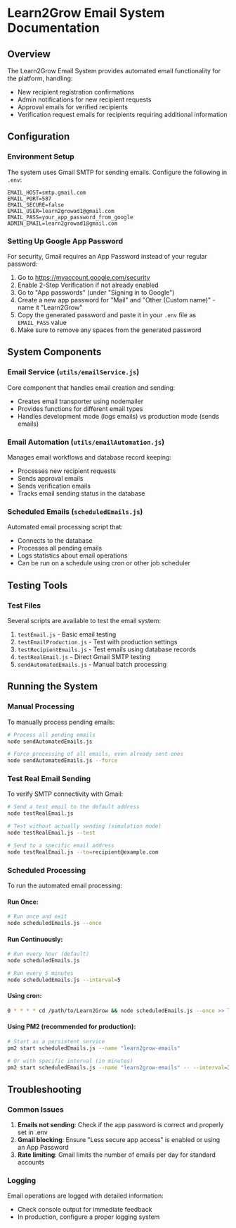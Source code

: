 # Learn2Grow Email System Documentation

## Overview
The Learn2Grow Email System provides automated email functionality for the platform, handling:
- New recipient registration confirmations
- Admin notifications for new recipient requests
- Approval emails for verified recipients
- Verification request emails for recipients requiring additional information

## Configuration

### Environment Setup
The system uses Gmail SMTP for sending emails. Configure the following in `.env`:

```
EMAIL_HOST=smtp.gmail.com
EMAIL_PORT=587
EMAIL_SECURE=false
EMAIL_USER=learn2growad1@gmail.com
EMAIL_PASS=your_app_password_from_google
ADMIN_EMAIL=learn2growad1@gmail.com
```

### Setting Up Google App Password
For security, Gmail requires an App Password instead of your regular password:

1. Go to https://myaccount.google.com/security
2. Enable 2-Step Verification if not already enabled
3. Go to "App passwords" (under "Signing in to Google")
4. Create a new app password for "Mail" and "Other (Custom name)" - name it "Learn2Grow"
5. Copy the generated password and paste it in your `.env` file as `EMAIL_PASS` value
6. Make sure to remove any spaces from the generated password

## System Components

### Email Service (`utils/emailService.js`)
Core component that handles email creation and sending:
- Creates email transporter using nodemailer
- Provides functions for different email types
- Handles development mode (logs emails) vs production mode (sends emails)

### Email Automation (`utils/emailAutomation.js`)
Manages email workflows and database record keeping:
- Processes new recipient requests
- Sends approval emails
- Sends verification emails
- Tracks email sending status in the database

### Scheduled Emails (`scheduledEmails.js`)
Automated email processing script that:
- Connects to the database
- Processes all pending emails
- Logs statistics about email operations
- Can be run on a schedule using cron or other job scheduler

## Testing Tools

### Test Files
Several scripts are available to test the email system:

1. `testEmail.js` - Basic email testing
2. `testEmailProduction.js` - Test with production settings
3. `testRecipientEmails.js` - Test emails using database records
4. `testRealEmail.js` - Direct Gmail SMTP testing
5. `sendAutomatedEmails.js` - Manual batch processing

## Running the System

### Manual Processing
To manually process pending emails:
```bash
# Process all pending emails
node sendAutomatedEmails.js

# Force processing of all emails, even already sent ones
node sendAutomatedEmails.js --force
```

### Test Real Email Sending
To verify SMTP connectivity with Gmail:
```bash
# Send a test email to the default address
node testRealEmail.js

# Test without actually sending (simulation mode)
node testRealEmail.js --test

# Send to a specific email address
node testRealEmail.js --to=recipient@example.com
```

### Scheduled Processing
To run the automated email processing:

#### Run Once:
```bash
# Run once and exit
node scheduledEmails.js --once
```

#### Run Continuously:
```bash
# Run every hour (default)
node scheduledEmails.js

# Run every 5 minutes
node scheduledEmails.js --interval=5
```

#### Using cron:
```bash
0 * * * * cd /path/to/Learn2Grow && node scheduledEmails.js --once >> logs/emails.log 2>&1
```

#### Using PM2 (recommended for production):
```bash
# Start as a persistent service
pm2 start scheduledEmails.js --name "learn2grow-emails"

# Or with specific interval (in minutes)
pm2 start scheduledEmails.js --name "learn2grow-emails" -- --interval=30
```

## Troubleshooting

### Common Issues
1. **Emails not sending**: Check if the app password is correct and properly set in .env
2. **Gmail blocking**: Ensure "Less secure app access" is enabled or using an App Password
3. **Rate limiting**: Gmail limits the number of emails per day for standard accounts

### Logging
Email operations are logged with detailed information:
- Check console output for immediate feedback
- In production, configure a proper logging system
